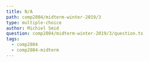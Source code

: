 ```yaml
---
title: N/A
path: comp2804/midterm-winter-2019/3
type: multiple-choice
author: Michiel Smid
question: comp2804/midterm-winter-2019/3/question.ts
tags:
  - comp2804
  - comp2804-midterm
---
```

